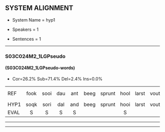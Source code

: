 
## SYSTEM ALIGNMENT

- System Name = hyp1

- Speakers = 1

- Sentences = 1

---

### S03C024M2_1LGPseudo

#### (S03C024M2_1LGPseudo-words)

- Cor=26.2%	Sub=71.4%	Del=2.4%	Ins=0.0%

|  |  |  |  |  |  |  |  |  |  |  |  |  |  |  |  |  |  |  |  |  |  |  |  |  |  |  |  |  |  |  |  |  |  |  |  |  |  |  |  |  |  |  |
|:--- |:---:|:---:|:---:|:---:|:---:|:---:|:---:|:---:|:---:|:---:|:---:|:---:|:---:|:---:|:---:|:---:|:---:|:---:|:---:|:---:|:---:|:---:|:---:|:---:|:---:|:---:|:---:|:---:|:---:|:---:|:---:|:---:|:---:|:---:|:---:|:---:|:---:|:---:|:---:|:---:|:---:|:---:|
| REF | fook | sooi | dau | ant | beeg | sprunt | hool | larst | vout | zwoei | fam | rachts | vaap | sprieuw*(spreeuw) | keng | swoers | doer | plirt | jien | blard | * | guul | hoekt | neeuw | * | noork | vid | zans | leum | haans | spaai | sjalt | heik | sank | roen | frijk | eem | schard | grek | dron | snaaf | stuid |
| HYP1 | soqk | sori | dal | and | beeg | sprunt | hooi | larst | vout | zwoei | van | racht | vap | sprijl | kin | swoer | doer |  | peleerd | geen | belard | geul | hoekt | neeuw | noork | noork | viet | sans | leon | hans | spai | schelt | hek | sank | roen | frek | één | schart | grk | droom | snaf | staat |
| EVAL | S | S | S | S |  |  | S |  |  |  | S | S | S | S | S | S |  | D | S | S | S | S |  |  | S |  | S | S | S | S | S | S | S |  |  | S | S | S | S | S | S | S |
---

---
